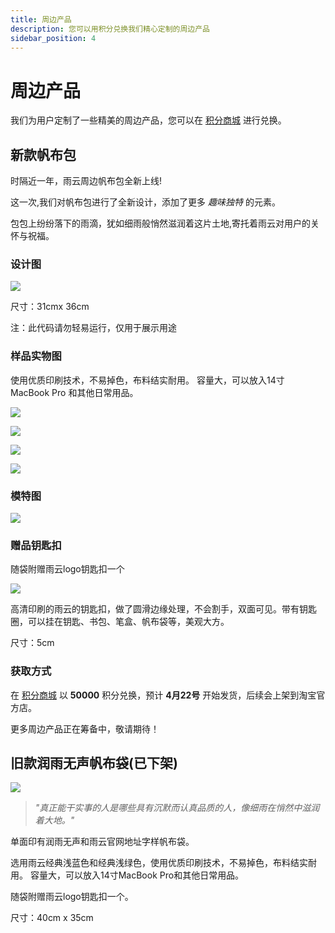 ```yaml
---
title: 周边产品
description: 您可以用积分兑换我们精心定制的周边产品
sidebar_position: 4
---
```

# 周边产品

我们为用户定制了一些精美的周边产品，您可以在 [积分商城](https://app.rainyun.cc/account/reward/store) 进行兑换。

## 新款帆布包



时隔近一年，雨云周边帆布包全新上线!

这一次,我们对帆布包进行了全新设计，添加了更多 *趣味独特* 的元素。

包包上纷纷落下的雨滴，犹如细雨般悄然滋润着这片土地,寄托着雨云对用户的关怀与祝福。

### 设计图

![](https://cn-sy1.rains3.com/rainyun-assets/2024/04/57d4d52c2501da6b12bbc38f2fa95f2e.jpeg)

尺寸：31cmx 36cm

注：此代码请勿轻易运行，仅用于展示用途

### 样品实物图
使用优质印刷技术，不易掉色，布料结实耐用。 容量大，可以放入14寸 MacBook Pro 和其他日常用品。

![](https://cn-sy1.rains3.com/rainyun-assets/2024/04/7215ebc2d9f592cbce9bf5c00469bd9b.JPG)

![](https://cn-sy1.rains3.com/rainyun-assets/2024/04/33c81fb3391b42ed8974c2af211bfe97.JPG)

![](https://cn-sy1.rains3.com/rainyun-assets/2024/04/8a4f8accdeacfa753c5b884503cbffdb.jpg)


![](https://cn-sy1.rains3.com/rainyun-assets/2024/04/b2ee8164c05b81e4d30bd4a111a6dc4d.JPG)

### 模特图

![](https://cn-sy1.rains3.com/rainyun-assets/2024/04/b1fe0d1ca60dc6456e2a48a1fdfeb5d0.jpg)


### 赠品钥匙扣
随袋附赠雨云logo钥匙扣一个

![](https://cn-sy1.rains3.com/rainyun-assets/2024/04/6ad6584c5c90877729c470ff5d6aef9b.jpeg)

高清印刷的雨云的钥匙扣，做了圆滑边缘处理，不会割手，双面可见。带有钥匙圈，可以挂在钥匙、书包、笔盒、帆布袋等，美观大方。

尺寸：5cm

### 获取方式
在 [积分商城](https://app.rainyun.com/account/reward/store) 以 **50000** 积分兑换，预计 **4月22号** 开始发货，后续会上架到淘宝官方店。

更多周边产品正在筹备中，敬请期待！

## 旧款润雨无声帆布袋(已下架)

![](https://cn-sy1.rains3.com/rainyun-assets/pic/2024/01/20240103100229_b798abe6e1b1318ee36b0dcb3fb9e4d3.png)

> *"真正能干实事的人是哪些具有沉默而认真品质的人，像细雨在悄然中滋润着大地。"*

单面印有润雨无声和雨云官网地址字样帆布袋。

选用雨云经典浅蓝色和经典浅绿色，使用优质印刷技术，不易掉色，布料结实耐用。
容量大，可以放入14寸MacBook Pro和其他日常用品。

随袋附赠雨云logo钥匙扣一个。

尺寸：40cm x 35cm

[积分商城]: https://app.rainyun.com/vip